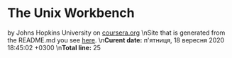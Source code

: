 # The Unix Workbench
by Johns Hopkins University on [coursera.org](https://www.coursera.org/)
\nSite that is generated from the README.md you see [here](myFUser.github.io/my-first-repo).
\n**Curent date:** 
п'ятниця, 18 вересня 2020 18:45:02 +0300
\n**Total line:** 
25
